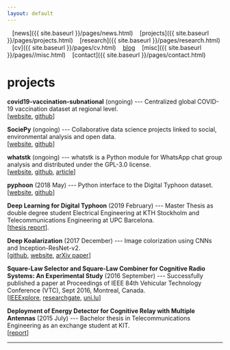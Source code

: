 ```yaml
---
layout: default
---
```


<a href="{{ site.baseurl }}/index.html" class="back2"><i class="fa fa-home" aria-hidden="true"></i></a> &nbsp;&nbsp; 
[news]({{ site.baseurl }}/pages/news.html) &nbsp;&nbsp; [projects]({{ site.baseurl }}/pages/projects.html) &nbsp;&nbsp; [research]({{ site.baseurl }}/pages/research.html) &nbsp;&nbsp;
[cv]({{ site.baseurl }}/pages/cv.html) &nbsp;&nbsp; [blog](https://medium.com/@lucasrg) &nbsp;&nbsp; [misc]({{ site.baseurl }}/pages//misc.html) &nbsp;&nbsp;
[contact]({{ site.baseurl }}/pages/contact.html) <br/>
# projects

<i class="fa fa-spinner fa-spin" aria-hidden="true"></i> **covid19-vaccination-subnational** (ongoing) --- Centralized global COVID-19 vaccination dataset at regional level. <br>
[[website](https://sociepy.org/covid19-vaccination-subnational), [github](https://github.com/sociepy/covid19-vaccination-subnational)]

<i class="fa fa-spinner fa-spin" aria-hidden="true"></i> **SociePy** (ongoing) --- Collaborative data science projects linked to social, environmental analysis and open data.
<br>
[[website](https://sociepy.org/), [github](https://github.com/sociepy)]

<i class="fa fa-spinner fa-spin" aria-hidden="true"></i> **whatstk** (ongoing) --- whatstk is a Python module for WhatsApp chat group analysis and distributed under the GPL-3.0
license. <br> [[website](https://whatstk.lcsrg.me/), [github](https://github.com/lucasrodes/whatstk), [article](https://towardsdatascience.com/analyzing-whatsapp-chats-with-python-20d62ce7fe2d)]

<i class="fa fa-check-square"></i> **pyphoon** (2018 May) --- Python interface to the Digital Typhoon dataset. <br> [[website](http://lcsrg.me/pyphoon), [github](https://github.com/lucasrodes/pyphoon)]

<i class="fa fa-check-square"></i> **Deep Learning for Digital Typhoon** (2019 February) --- Master Thesis as double degree student Electrical Engineering
at KTH Stockholm and Telecommunications Engineering at UPC Barcelona. <br> [[thesis
report](http://www.diva-portal.org/smash/record.jsf?pid=diva2%3A1304600&dswid=-9197)].

<i class="fa fa-check-square"></i> **Deep Koalarization** (2017 December) --- Image colorization using CNNs and Inception-ResNet-v2. <br> [[github](https://github.com/baldassarreFe/deep-koalarization), [website](http://lcsrg.me/deep-koalarization), [arXiv paper](https://arxiv.org/abs/1712.03400)]

<i class="fa fa-check-square"></i> **Square-Law Selector and Square-Law Combiner for Cognitive Radio Systems: An Experimental Study** (2016 September) ---
Successfully published a paper at Proceedings of IEEE 84th Vehicular Technology Conference (VTC), Sept 2016, Montreal,
Canada. <br> [[IEEExplore](http://ieeexplore.ieee.org/document/7881236/?reload=true),
[researchgate](https://www.researchgate.net/publication/315468535_Square-Law_Selector_and_Square-Law_Combiner_for_Cognitive_Radio_Systems_An_Experimental_Study),
[uni.lu](http://orbilu.uni.lu/handle/10993/29334)]

<i class="fa fa-check-square"></i> **Deployment of Energy Detector for Cognitive Relay with Multiple Antennas** (2015 July) --- Bachelor thesis in
Telecommunications Engineering as an exchange student at KIT.
<br> [[report](https://upcommons.upc.edu/bitstream/handle/2117/77499/Deployment%20of%20Energy%20Detector%20for%20Cognitive%20Relay%20with%20Multiple%20Antennas%20%28Bachelor%20Thesis%20by%20Lucas%20Rodes%29.pdf?sequence=1&isAllowed=y)]

<hr>
<a href="http://linkedin.com/in/lucasrodes"><i class='fa fa-linkedin'></i></a>&nbsp;&nbsp;
<a href="http://twitter.com/lucasrodesg"><i class='fa fa-twitter'></i></a>&nbsp;&nbsp;
<a href="http://github.com/lucasrodes"><i class='fa fa-github'></i></a>&nbsp;&nbsp;
<a href="https://scholar.google.es/citations?user=5KPcE6QAAAAJ&hl=en"><i class='fa fa-google'></i></a>
